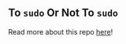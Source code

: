 ## To `sudo` Or Not To `sudo`

Read more about this repo [here](https://blog.shrimadhavuk.me/posts/to-sudo-or-not-to-sudo/)!
